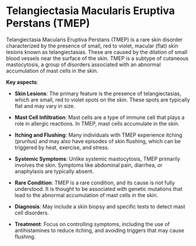 # Telangiectasia Macularis Eruptiva Perstans (TMEP)

Telangiectasia Macularis Eruptiva Perstans (TMEP) is a rare skin disorder characterized by the presence of small, red to violet, macular (flat) skin lesions known as telangiectasias. These are caused by the dilation of small blood vessels near the surface of the skin. TMEP is a subtype of cutaneous mastocytosis, a group of disorders associated with an abnormal accumulation of mast cells in the skin.

**Key aspects**:

* **Skin Lesions**: The primary feature is the presence of telangiectasias, which are small, red to violet spots on the skin. These spots are typically flat and may vary in size.

* **Mast Cell Infiltration**: Mast cells are a type of immune cell that plays a role in allergic reactions. In TMEP, mast cells accumulate in the skin.

* **Itching and Flushing**: Many individuals with TMEP experience itching (pruritus) and may also have episodes of skin flushing, which can be triggered by heat, exercise, and stress.

* **Systemic Symptoms**: Unlike systemic mastocytosis, TMEP primarily involves the skin. Symptoms like abdominal pain, diarrhea, or anaphylaxis are typically absent.

* **Rare Condition**: TMEP is a rare condition, and its cause is not fully understood. It is thought to be associated with genetic mutations that lead to the abnormal accumulation of mast cells in the skin.

* **Diagnosis**: May include a skin biopsy and specific tests to detect mast cell disorders. 
  
* **Treatment**: Focus on controlling symptoms, including the use of antihistamines to reduce itching, and avoiding triggers that may cause flushing.
